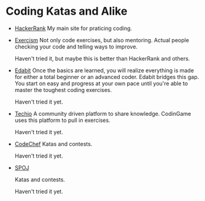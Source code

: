 # Coding Katas and Alike

- [HackerRank](https://www.hackerrank.com/)
  My main site for praticing coding.

- [Exercism](https://exercism.org)
  Not only code exercises, but also mentoring. Actual people checking your code
  and telling ways to improve.

  Haven't tried it, but maybe this is better than HackerRank and others.

- [Edabit](https://edabit.com)
  Once the basics are learned, you will realize everything is made for either a
  total beginner or an advanced coder. Edabit bridges this gap. You start on
  easy and progress at your own pace until you're able to master the toughest
  coding exercises.

  Haven't tried it yet.

- [Techio](https://tech.io/)
  A community driven platform to share knowledge. CodinGame uses this platform to pull in exercises.

  Haven't tried it yet.

- [CodeChef](https://www.codechef.com/)
  Katas and contests.

  Haven't tried it yet.

- [SPOJ](https://www.spoj.com/)

  Katas and contests.

  Haven't tried it yet.

